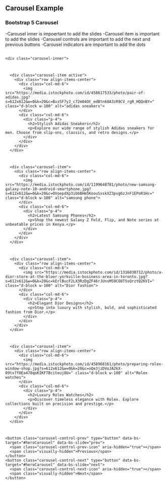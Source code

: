 ## Carousel Example
### Bootstrap 5 Carousel
<!-- Bootstrap 5 Carousel Example -->

<!-- Include Bootstrap CSS -->
<link href="https://cdn.jsdelivr.net/npm/bootstrap@5.3.0-alpha1/dist/css/bootstrap.min.css" rel="stylesheet">
<link rel="stylesheet" href="https://cdnjs.cloudflare.com/ajax/libs/font-awesome/6.0.0-beta3/css/all.min.css">
<script src="https://cdn.jsdelivr.net/npm/bootstrap@5.3.0-alpha1/dist/js/bootstrap.bundle.min.js"></script>
<!-- Include Bootstrap JS -->
<script src="https://code.jquery.com/jquery-3.6.0.min.js"></script>
<script src="https://cdn.jsdelivr.net/npm/@popperjs/core@2.11.6/dist/umd/popper.min.js"></script>




<div class="container my-5">
  <div id="heroCarousel" class="carousel slide" data-bs-ride="carousel" data-bs-interval="3000">

  -Carousel inner is impoertant to add the slides
  -Carousel item is important to add the slides
  -Carousel controls are important to add the next and previous buttons
  -Carousel indicators are important to add the dots
    
##    <!-- Carousel Inner -->
    <div class="carousel-inner">

 #     <!-- Slide 1 -->

      <div class="carousel-item active">
        <div class="row align-items-center">
          <div class="col-md-6">
            <img src="https://media.istockphoto.com/id/458617533/photo/pair-of-adidas.jpg?s=612x612&w=0&k=20&c=BvzSF7yJ_c72m04Ot_edBtn68A3zR9CV_rgR_HQQnBY=" class="d-block w-100" alt="adidas sneakers">
          </div>
          <div class="col-md-6">
            <div class="p-4">
              <h2>Stylish Adidas Sneakers</h2>
              <p>Explore our wide range of stylish Adidas sneakers for men. Choose from slip-ons, classics, and retro designs.</p>
            </div>
          </div>
        </div>
      </div>

   #    <!-- Slide 2 -->
      <div class="carousel-item">
        <div class="row align-items-center">
          <div class="col-md-6">
            <img src="https://media.istockphoto.com/id/1199648781/photo/new-samsung-galaxy-note-10-android-smartphone.jpg?s=612x612&w=0&k=20&c=OVoepdXp3ibbBHm5KoouSxskXZ3pvg6zJnF1EPoR1Hc=" class="d-block w-100" alt="samsung phone">
          </div>
          <div class="col-md-6">
            <div class="p-4">
              <h2>Latest Samsung Phones</h2>
              <p>Shop the newest Galaxy Z Fold, Flip, and Note series at unbeatable prices in Kenya.</p>
            </div>
          </div>
        </div>
      </div>

 #     <!-- Slide 3 -->
      <div class="carousel-item">
        <div class="row align-items-center">
          <div class="col-md-6">
            <img src="https://media.istockphoto.com/id/1316030712/photo/a-dior-store-at-the-bloor-yorkville-business-area-in-toronto.jpg?s=612x612&w=0&k=20&c=kErlBucF2LX3RzDgZF46rJUnsMS9CO8T5sQrztQ2KVI=" class="d-block w-100" alt="Dior fashion">
          </div>
          <div class="col-md-6">
            <div class="p-4">
              <h2>Elegant Dior Designs</h2>
              <p>Step into luxury with stylish, bold, and sophisticated fashion from Dior.</p>
            </div>
          </div>
        </div>
      </div>

 #     <!-- Slide 4 -->
      <div class="carousel-item">
        <div class="row align-items-center">
          <div class="col-md-6">
            <img src="https://media.istockphoto.com/id/458968161/photo/preparing-rolex-window-shop.jpg?s=612x612&w=0&k=20&c=oQe3jzDVoJA2kX-09tx7fOEa478qoKIKF7Bciteuj8U=" class="d-block w-100" alt="Rolex watches">
          </div>
          <div class="col-md-6">
            <div class="p-4">
              <h2>Luxury Rolex Watches</h2>
              <p>Discover timeless elegance with Rolex. Explore collections built on precision and prestige.</p>
            </div>
          </div>
        </div>
      </div>

  #  </div> <!-- /.carousel-inner -->

  #  <!-- Controls -->
    <button class="carousel-control-prev" type="button" data-bs-target="#heroCarousel" data-bs-slide="prev">
      <span class="carousel-control-prev-icon" aria-hidden="true"></span>
      <span class="visually-hidden">Previous</span>
    </button>
    <button class="carousel-control-next" type="button" data-bs-target="#heroCarousel" data-bs-slide="next">
      <span class="carousel-control-next-icon" aria-hidden="true"></span>
      <span class="visually-hidden">Next</span>
    </button>
    
  </div>
</div>
